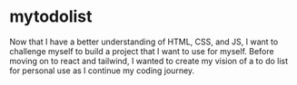 # mytodolist
Now that I have a better understanding of HTML, CSS, and JS, I want to challenge myself to build a project that I want to use for myself.  Before moving on to react and tailwind, I wanted to create my vision of a to do list for personal use as I continue my coding journey.
